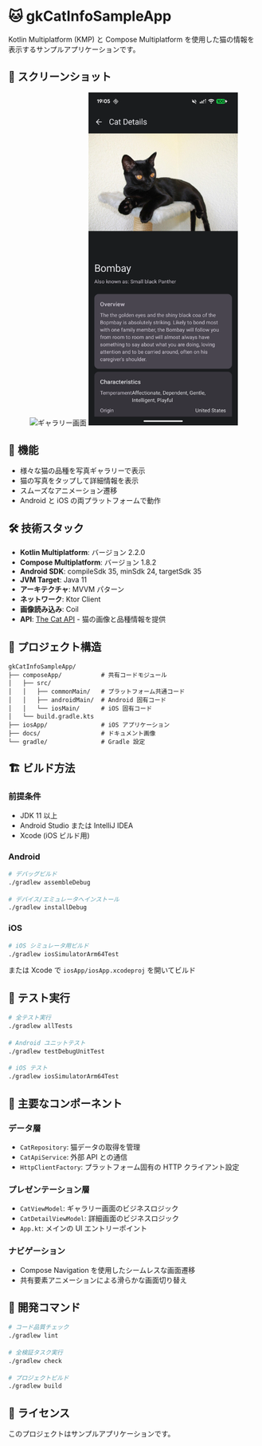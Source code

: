 # 🐱 gkCatInfoSampleApp

Kotlin Multiplatform (KMP) と Compose Multiplatform を使用した猫の情報を表示するサンプルアプリケーションです。

## 📱 スクリーンショット

<p align="center">
  <img src="docs/Gallery.png" alt="ギャラリー画面" width="300"/>
  <img src="docs/Detail.png" alt="詳細画面" width="300"/>
</p>

## 🚀 機能

- 様々な猫の品種を写真ギャラリーで表示
- 猫の写真をタップして詳細情報を表示
- スムーズなアニメーション遷移
- Android と iOS の両プラットフォームで動作

## 🛠️ 技術スタック

- **Kotlin Multiplatform**: バージョン 2.2.0
- **Compose Multiplatform**: バージョン 1.8.2
- **Android SDK**: compileSdk 35, minSdk 24, targetSdk 35
- **JVM Target**: Java 11
- **アーキテクチャ**: MVVM パターン
- **ネットワーク**: Ktor Client
- **画像読み込み**: Coil
- **API**: [The Cat API](https://thecatapi.com/) - 猫の画像と品種情報を提供

## 📂 プロジェクト構造

```
gkCatInfoSampleApp/
├── composeApp/           # 共有コードモジュール
│   ├── src/
│   │   ├── commonMain/   # プラットフォーム共通コード
│   │   ├── androidMain/  # Android 固有コード
│   │   └── iosMain/      # iOS 固有コード
│   └── build.gradle.kts
├── iosApp/               # iOS アプリケーション
├── docs/                 # ドキュメント画像
└── gradle/               # Gradle 設定
```

## 🏗️ ビルド方法

### 前提条件

- JDK 11 以上
- Android Studio または IntelliJ IDEA
- Xcode (iOS ビルド用)

### Android

```bash
# デバッグビルド
./gradlew assembleDebug

# デバイス/エミュレータへインストール
./gradlew installDebug
```

### iOS

```bash
# iOS シミュレータ用ビルド
./gradlew iosSimulatorArm64Test
```

または Xcode で `iosApp/iosApp.xcodeproj` を開いてビルド

## 🧪 テスト実行

```bash
# 全テスト実行
./gradlew allTests

# Android ユニットテスト
./gradlew testDebugUnitTest

# iOS テスト
./gradlew iosSimulatorArm64Test
```

## 📱 主要なコンポーネント

### データ層
- `CatRepository`: 猫データの取得を管理
- `CatApiService`: 外部 API との通信
- `HttpClientFactory`: プラットフォーム固有の HTTP クライアント設定

### プレゼンテーション層
- `CatViewModel`: ギャラリー画面のビジネスロジック
- `CatDetailViewModel`: 詳細画面のビジネスロジック
- `App.kt`: メインの UI エントリーポイント

### ナビゲーション
- Compose Navigation を使用したシームレスな画面遷移
- 共有要素アニメーションによる滑らかな画面切り替え

## 🔧 開発コマンド

```bash
# コード品質チェック
./gradlew lint

# 全検証タスク実行
./gradlew check

# プロジェクトビルド
./gradlew build
```

## 📄 ライセンス

このプロジェクトはサンプルアプリケーションです。